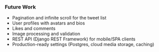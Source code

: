 ### Future Work

- Pagination and infinite scroll for the tweet list
- User profiles with avatars and bios
- Likes and comments
- Image processing and validation
- REST API (Django REST Framework) for mobile/SPA clients
- Production-ready settings (Postgres, cloud media storage, caching)
